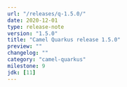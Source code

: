 ```yaml
---
url: "/releases/q-1.5.0/"
date: 2020-12-01
type: release-note
version: "1.5.0"
title: "Camel Quarkus release 1.5.0"
preview: ""
changelog: ""
category: "camel-quarkus"
milestone: 9
jdk: [11]
---
```

